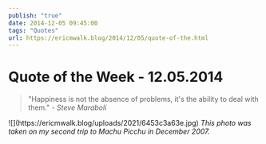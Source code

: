 ```yaml
---
publish: "true"
date: 2014-12-05 09:45:00
tags: "Quotes"
url: https://ericmwalk.blog/2014/12/05/quote-of-the.html
---
```


# Quote of the Week - 12.05.2014

<blockquote>"Happiness is not the absence of problems, it's the ability to deal with them."<em> - Steve Maraboli</em></blockquote>
![](https://ericmwalk.blog/uploads/2021/6453c3a63e.jpg)
<em>This photo was taken on my second trip to Machu Picchu in December 2007.</em>
